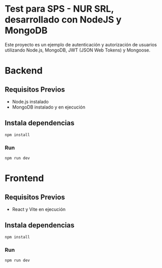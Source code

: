 
# Test para SPS - NUR SRL, desarrollado con NodeJS y MongoDB

Este proyecto es un ejemplo de autenticación y autorización de usuarios utilizando Node.js, MongoDB, JWT (JSON Web Tokens) y Mongoose.

# Backend

## Requisitos Previos

- Node.js instalado
- MongoDB instalado y en ejecución


## Instala dependencias
```
npm install
```

### Run 
```
npm run dev
```


# Frontend

## Requisitos Previos

- React y Vite en ejecución


## Instala dependencias
```
npm install
```

### Run 
```
npm run dev
```
